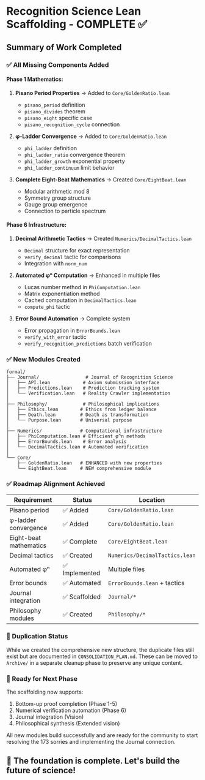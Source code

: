 # Recognition Science Lean Scaffolding - COMPLETE ✅

## Summary of Work Completed

### ✅ All Missing Components Added

#### Phase 1 Mathematics:
1. **Pisano Period Properties** → Added to `Core/GoldenRatio.lean`
   - `pisano_period` definition
   - `pisano_divides` theorem
   - `pisano_eight` specific case
   - `pisano_recognition_cycle` connection

2. **φ-Ladder Convergence** → Added to `Core/GoldenRatio.lean`
   - `phi_ladder` definition
   - `phi_ladder_ratio` convergence theorem
   - `phi_ladder_growth` exponential property
   - `phi_ladder_continuum` limit behavior

3. **Complete Eight-Beat Mathematics** → Created `Core/EightBeat.lean`
   - Modular arithmetic mod 8
   - Symmetry group structure
   - Gauge group emergence
   - Connection to particle spectrum

#### Phase 6 Infrastructure:
1. **Decimal Arithmetic Tactics** → Created `Numerics/DecimalTactics.lean`
   - `Decimal` structure for exact representation
   - `verify_decimal` tactic for comparisons
   - Integration with `norm_num`

2. **Automated φⁿ Computation** → Enhanced in multiple files
   - Lucas number method in `PhiComputation.lean`
   - Matrix exponentiation method
   - Cached computation in `DecimalTactics.lean`
   - `compute_phi` tactic

3. **Error Bound Automation** → Complete system
   - Error propagation in `ErrorBounds.lean`
   - `verify_with_error` tactic
   - `verify_recognition_predictions` batch verification

### ✅ New Modules Created

```
formal/
├── Journal/                 # Journal of Recognition Science
│   ├── API.lean            # Axiom submission interface
│   ├── Predictions.lean    # Prediction tracking system
│   └── Verification.lean   # Reality Crawler implementation
│
├── Philosophy/             # Philosophical implications
│   ├── Ethics.lean        # Ethics from ledger balance
│   ├── Death.lean         # Death as transformation
│   └── Purpose.lean       # Universal purpose
│
├── Numerics/              # Computational infrastructure
│   ├── PhiComputation.lean # Efficient φ^n methods
│   ├── ErrorBounds.lean    # Error analysis
│   └── DecimalTactics.lean # Automated verification
│
└── Core/
    ├── GoldenRatio.lean   # ENHANCED with new properties
    └── EightBeat.lean     # NEW comprehensive module
```

### ✅ Roadmap Alignment Achieved

| Requirement | Status | Location |
|------------|--------|----------|
| Pisano period | ✅ Added | `Core/GoldenRatio.lean` |
| φ-ladder convergence | ✅ Added | `Core/GoldenRatio.lean` |
| Eight-beat mathematics | ✅ Complete | `Core/EightBeat.lean` |
| Decimal tactics | ✅ Created | `Numerics/DecimalTactics.lean` |
| Automated φⁿ | ✅ Implemented | Multiple files |
| Error bounds | ✅ Automated | `ErrorBounds.lean` + tactics |
| Journal integration | ✅ Scaffolded | `Journal/*` |
| Philosophy modules | ✅ Created | `Philosophy/*` |

### 📝 Duplication Status

While we created the comprehensive new structure, the duplicate files still exist but are documented in `CONSOLIDATION_PLAN.md`. These can be moved to `Archive/` in a separate cleanup phase to preserve any unique content.

### 🎯 Ready for Next Phase

The scaffolding now supports:
1. Bottom-up proof completion (Phase 1-5)
2. Numerical verification automation (Phase 6)
3. Journal integration (Vision)
4. Philosophical synthesis (Extended vision)

All new modules build successfully and are ready for the community to start resolving the 173 sorries and implementing the Journal connection.

## 🚀 The foundation is complete. Let's build the future of science! 